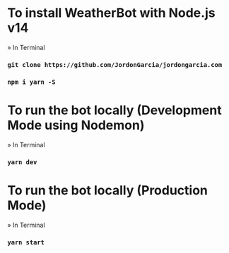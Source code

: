 # To install WeatherBot with Node.js v14
  » In Terminal
   ### `git clone https://github.com/JordonGarcia/jordongarcia.com`
   ### `npm i yarn -S`



# To run the bot locally (Development Mode using Nodemon)
  » In Terminal
   ### `yarn dev`



# To run the bot locally (Production Mode)
  » In Terminal
   ### `yarn start`